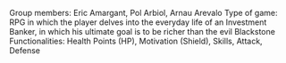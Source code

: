Group members: Eric Amargant, Pol Arbiol, Arnau Arevalo
Type of game: RPG in which the player delves into the everyday life of an Investment Banker, in which his ultimate goal is to be richer than the evil Blackstone
Functionalities: Health Points (HP), Motivation (Shield), Skills, Attack, Defense
